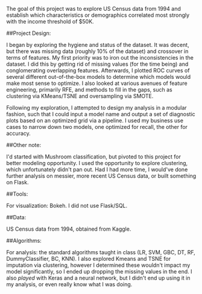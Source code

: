 The goal of this project was to explore US Census data from 1994 and establish which characteristics or demographics correlated most strongly with the income threshold of $50K.

##Project Design:

I began by exploring the hygiene and status of the dataset. It was decent, but there was missing data (roughly 10% of the dataset) and crossover in terms of features. My first priority was to iron out the inconsistencies in the dataset. I did this by getting rid of missing values (for the time being) and conglomerating overlapping features. Afterwards, I plotted ROC curves of several different out-of-the-box models to determine which models would make most sense to optimize. I also looked at various avenues of feature engineering, primarily RFE, and methods to fill in the gaps, such as clustering via KMeans/TSNE and oversampling via SMOTE.

Following my exploration, I attempted to design my analysis in a modular fashion, such that I could input a model name and output a set of diagnostic plots based on an optimized grid via a pipeline. I used my business use cases to narrow down two models, one optimized for recall, the other for accuracy.


##Other note:

I'd started with Mushroom classification, but pivoted to this project for better modeling opportunity. I used the opportunity to explore clustering, which unfortunately didn't pan out. Had I had more time, I would've done further analysis on messier, more recent US Census data, or built something on Flask. 


##Tools:

For visualization: Bokeh.
I did not use Flask/SQL.


##Data:

US Census data from 1994, obtained from Kaggle.


##Algorithms:

For analysis: the standard algorithms taught in class (LR, SVM, GBC, DT, RF, DummyClassifier, BC, KNN). I also explored Kmeans and TSNE for imputation via clustering, however I determined these wouldn't impact my model significantly, so I ended up dropping the missing values in the end. I also _played_ with Keras and a neural network, but I didn't end up using it in my analysis, or even really know what I was doing.
